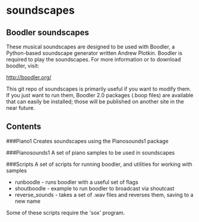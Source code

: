 # soundscapes
## Boodler soundscapes

These musical soundscapes are designed to be used with Boodler, a Python-based soundscape generator written Andrew Plotkin. Boodler is required to play the soundscapes. For more information or to download boodler, visit:

http://boodler.org/

This git repo of soundscapes is primarily useful if you want to modify them. If you just want to run them, Boodler 2.0 packages (.boop files) are available that can easily be installed; those will be published on another site in the near future.

## Contents

###Piano1
Creates soundscapes using the Pianosounds1 package

###Pianosounds1
A set of piano samples to be used in soundscapes

###Scripts
A set of scripts for running boodler, and utilities for working with samples

* runboodle - runs boodler with a useful set of flags
* shoutboodle - example to run boodler to broadcast via shoutcast
* reverse_sounds - takes a set of .wav files and reverses them, saving to a new name

Some of these scripts require the 'sox' program.
